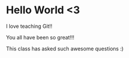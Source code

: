# Hello World <3

I love teaching Git!!

You all have been so great!!!

This class has asked such awesome questions :)
